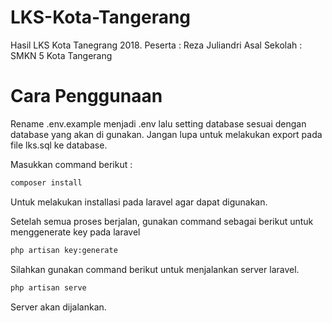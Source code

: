 # LKS-Kota-Tangerang
Hasil LKS Kota Tanegrang 2018.
Peserta : Reza Juliandri
Asal Sekolah : SMKN 5 Kota Tangerang

# Cara Penggunaan
Rename .env.example menjadi .env lalu setting database sesuai dengan database yang akan di gunakan. Jangan lupa untuk melakukan export pada file lks.sql ke database.

Masukkan command berikut :
```bash 
composer install
```

Untuk melakukan installasi pada laravel agar dapat digunakan.

Setelah semua proses berjalan, gunakan command sebagai berikut untuk menggenerate key pada laravel

```bash
php artisan key:generate
```

Silahkan gunakan command berikut untuk menjalankan server laravel.

```bash
php artisan serve
```

Server akan dijalankan.
